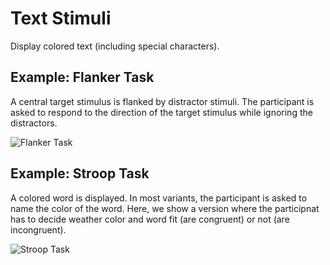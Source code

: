 # Text Stimuli

Display colored text (including special characters).

## Example: Flanker Task

A central target stimulus is flanked by distractor stimuli. The participant is asked to respond to the direction of the target stimulus while ignoring the distractors.

![Flanker Task](../../img/stimuli/flanker.png)

## Example: Stroop Task

A colored word is displayed. In most variants, the participant is asked to name the color of the word. Here, we show a version where the participnat has to decide weather color and word fit (are congruent) or not (are incongruent).

![Stroop Task](../../img/stimuli/stroop.png)

